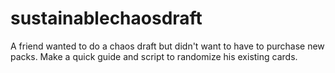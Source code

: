 # sustainablechaosdraft
A friend wanted to do a chaos draft but didn't want to have to purchase new packs. Make a quick guide and script to randomize his existing cards.

